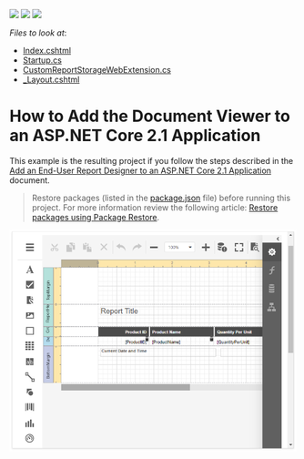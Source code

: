 <!-- default badges list -->
![](https://img.shields.io/endpoint?url=https://codecentral.devexpress.com/api/v1/VersionRange/227572336/20.1.3%2B)
[![](https://img.shields.io/badge/Open_in_DevExpress_Support_Center-FF7200?style=flat-square&logo=DevExpress&logoColor=white)](https://supportcenter.devexpress.com/ticket/details/T845138)
[![](https://img.shields.io/badge/📖_How_to_use_DevExpress_Examples-e9f6fc?style=flat-square)](https://docs.devexpress.com/GeneralInformation/403183)
<!-- default badges end -->
<!-- default file list -->
*Files to look at*:
* [Index.cshtml](./CS/SimpleAspNetCoreReportingDesigner/Views/Home/Index.cshtml)
* [Startup.cs](./CS/SimpleAspNetCoreReportingDesigner/Startup.cs) 
* [CustomReportStorageWebExtension.cs](./CS/SimpleAspNetCoreReportingDesigner/Services/CustomReportStorageWebExtension.cs) 
* [_Layout.cshtml](./CS/SimpleAspNetCoreReportingDesigner/Views/Shared/_Layout.cshtml)
<!-- default file list end -->

# How to Add the Document Viewer to an ASP.NET Core 2.1 Application

This example is the resulting project if you follow the steps described in the [Add an End-User Report Designer to an ASP.NET Core 2.1 Application](https://docs.devexpress.com/XtraReports/400042) document.


> Restore packages (listed in the [package.json](./CS/SimpleAspNetCoreReportingDesigner/package.json) file) before running this project. For more information review the following article: [Restore packages using Package Restore](https://docs.microsoft.com/en-us/nuget/consume-packages/package-restore).


![screenshot](images/screenshot.png)
